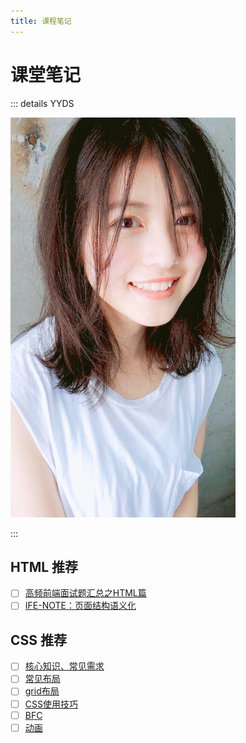```yaml
---
title: 课程笔记
---
```


# 课堂笔记

::: details YYDS

<img src='/images/yyds.png' width='360'/>

:::

## HTML 推荐
- [ ]  [高频前端面试题汇总之HTML篇](https://juejin.cn/post/6905294475539513352)
- [ ]  [IFE-NOTE：页面结构语义化](https://rainylog.com/post/ife-note-1/)

## CSS 推荐
- [ ] [核心知识、常见需求](https://juejin.cn/post/6941206439624966152)
- [ ] [常见布局](https://juejin.cn/post/6865107864139087886)
- [ ] [grid布局](https://www.ruanyifeng.com/blog/2019/03/grid-layout-tutorial.html)
- [ ] [CSS使用技巧](https://juejin.cn/post/6844903926110617613)
- [ ] [BFC](https://cloud.tencent.com/developer/article/1800175)
- [ ] [动画](https://segmentfault.com/a/1190000008015671)
